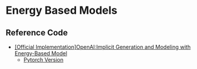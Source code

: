 # Energy Based Models


## Reference Code
- [[Official Implementation]OpenAI:Implicit Generation and Modeling with Energy-Based Model](https://github.com/openai/ebm_code_release.git)
    - [Pytorch Version](https://github.com/rosinality/igebm-pytorch)